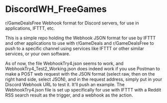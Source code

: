 # DiscordWH_FreeGames
r/GameDealsFree Webhook format for Discord servers, for use in applications, IFTTT, etc.

This is a simple repo holding the Webhook JSON format for use by IFTTT and other applications to use with r/GameDeals and r/GameDealsFree to push to a specific channel using services like IFTTT or other similar services, or your own software.

As of now, the file WebhookTry4.json seems to work, and WebhookTry4_Test2_Working.json does indeed work if you use Postman to make a POST web request with the JSON format (select raw, then on the right hand side, select JSON), and in the request address, simply put in your Discord Webhook URL to test it. It'll push an example. The WebhookTry4.json file is set up specifically for use with IFTTT with a Reddit RSS search result as the trigger, and a webhook as the action.
